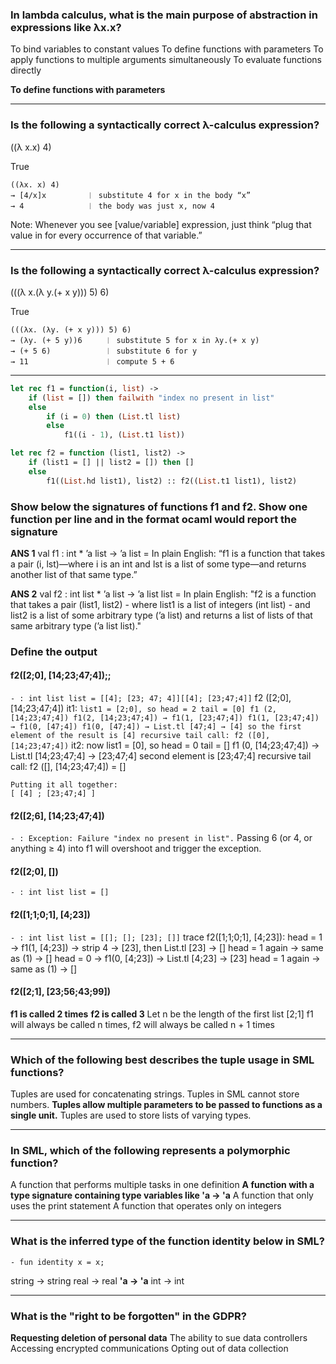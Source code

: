 ### In lambda calculus, what is the main purpose of abstraction in expressions like λx.x?

To bind variables to constant values
To define functions with parameters
To apply functions to multiple arguments simultaneously
To evaluate functions directly

**To define functions with parameters**

---

### Is the following a syntactically correct λ-calculus expression?

((λ x.x) 4)

True

```
((λx. x) 4)
→ [4/x]x         ︱ substitute 4 for x in the body “x”
→ 4              ︱ the body was just x, now 4
```
Note: Whenever you see [value/variable] expression, just think “plug that value in for every occurrence of that variable.”

---

### Is the following a syntactically correct λ-calculus expression?

(((λ x.(λ y.(+ x y))) 5) 6)

True

```
(((λx. (λy. (+ x y))) 5) 6)
→ (λy. (+ 5 y))6     ︱ substitute 5 for x in λy.(+ x y)
→ (+ 5 6)            ︱ substitute 6 for y
→ 11                 ︱ compute 5 + 6
```

---

```ocaml
let rec f1 = function(i, list) ->
	if (list = []) then failwith "index no present in list"
	else 
		if (i = 0) then (List.tl list)
		else
			f1((i - 1), (List.t1 list))

let rec f2 = function (list1, list2) ->
	if (list1 = [] || list2 = []) then []
	else 
		f1((List.hd list1), list2) :: f2((List.t1 list1), list2)
```

### Show below the signatures of functions f1 and f2. Show one function per line and in the format ocaml would report the signature

**ANS 1**
val f1 : int * ’a list -> ’a list = <fun>
	In plain English: 
		“f1 is a function that takes a pair (i, lst)—where i is an int and lst is a list of some type—and returns another list of that same type.”

**ANS 2** 
val f2 : int list * ’a list -> ’a list list = <fun>
	In plain English:
		"f2 is a function that takes a pair (list1, list2)
			- where list1 is a list of integers (int list)
			- and list2 is a list of some arbitrary type (’a list)
		and returns a list of lists of that same arbitrary type (’a list list)."

### Define the output
#### f2([2;0], [14;23;47;4]);;
`- : int list list = [[4]; [23; 47; 4]][[4]; [23;47;4]]`
	f2 ([2;0], [14;23;47;4])
	it1:
		```
		list1 = [2;0], so
		head = 2
		tail = [0]
		f1 (2, [14;23;47;4])
		f1(2, [14;23;47;4]) → f1(1, [23;47;4])
		f1(1, [23;47;4]) → f1(0, [47;4])
		f1(0, [47;4]) → List.tl [47;4] → [4]
		so the first element of the result is [4]
		recursive tail call:
		f2 ([0], [14;23;47;4])
		```
	it2:
		now list1 = [0], so
		head = 0
		tail = []
		f1 (0, [14;23;47;4]) → List.tl [14;23;47;4] → [23;47;4]
		second element is [23;47;4]
		recursive tail call:
		f2 ([], [14;23;47;4])  =  []

	Putting it all together:
	[ [4] ; [23;47;4] ]

#### f2([2;6], [14;23;47;4])
`- : Exception: Failure "index no present in list".`
	Passing 6 (or 4, or anything ≥ 4) into f1 will overshoot and trigger the exception.

#### f2([2;0], [])
`- : int list list = []`

#### f2([1;1;0;1], [4;23])
`- : int list list = [[]; []; [23]; []]`
	trace f2([1;1;0;1], [4;23]):
		head = 1 → f1(1, [4;23]) → strip 4 → [23], then List.tl [23] → []
		head = 1 again → same as (1) → []
		head = 0 → f1(0, [4;23]) → List.tl [4;23] → [23]
		head = 1 again → same as (1) → []

#### f2([2;1], [23;56;43;99])
**f1 is called 2 times**
**f2 is called 3**
Let n be the length  of the first list [2;1]
f1 will always be called n times, f2 will always be called n + 1 times

---

### Which of the following best describes the tuple usage in SML functions?

Tuples are used for concatenating strings.
Tuples in SML cannot store numbers.
**Tuples allow multiple parameters to be passed to functions as a single unit.**
Tuples are used to store lists of varying types.


---

### In SML, which of the following represents a polymorphic function?

A function that performs multiple tasks in one definition
**A function with a type signature containing type variables like 'a -> 'a**
A function that only uses the print statement
A function that operates only on integers

---

### What is the inferred type of the function identity below in SML?
`- fun identity x = x;`

string -> string
real -> real
**'a -> 'a**
int -> int

---

### What is the "right to be forgotten" in the GDPR?

**Requesting deletion of personal data**
The ability to sue data controllers
Accessing encrypted communications
Opting out of data collection
